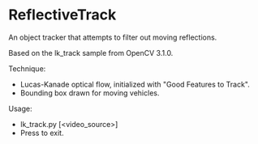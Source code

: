 # ReflectiveTrack
An object tracker that attempts to filter out moving reflections.

Based on the lk_track sample from OpenCV 3.1.0.

Technique:
* Lucas-Kanade optical flow, initialized with "Good Features to Track".
* Bounding box drawn for moving vehicles.

Usage:
* lk_track.py [<video_source>]
* Press <Esc> to exit.

